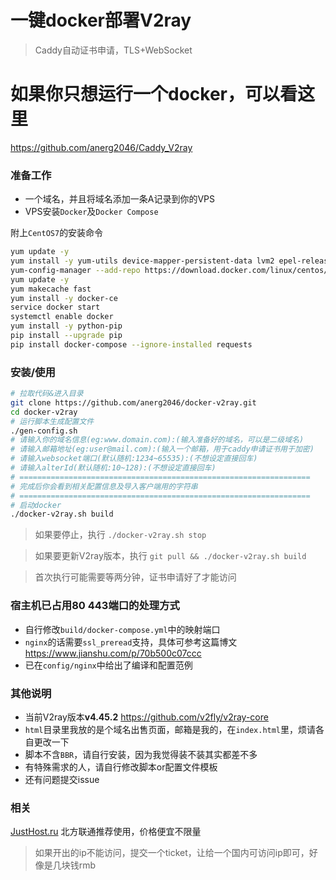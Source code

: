 # 一键docker部署V2ray
> Caddy自动证书申请，TLS+WebSocket

# 如果你只想运行一个docker，可以看这里

https://github.com/anerg2046/Caddy_V2ray

### 准备工作
+ 一个域名，并且将域名添加一条A记录到你的VPS
+ VPS安装`Docker`及`Docker Compose`

附上`CentOS7`的安装命令
```sh
yum update -y
yum install -y yum-utils device-mapper-persistent-data lvm2 epel-release gcc libffi-devel python-devel openssl-devel git net-tools
yum-config-manager --add-repo https://download.docker.com/linux/centos/docker-ce.repo
yum update -y
yum makecache fast
yum install -y docker-ce
service docker start
systemctl enable docker
yum install -y python-pip
pip install --upgrade pip
pip install docker-compose --ignore-installed requests
```

### 安装/使用
```sh
# 拉取代码&进入目录
git clone https://github.com/anerg2046/docker-v2ray.git
cd docker-v2ray
# 运行脚本生成配置文件
./gen-config.sh
# 请输入你的域名信息(eg:www.domain.com):(输入准备好的域名，可以是二级域名)
# 请输入邮箱地址(eg:user@mail.com):(输入一个邮箱，用于caddy申请证书用于加密)
# 请输入websocket端口(默认随机:1234~65535):(不想设定直接回车)
# 请输入alterId(默认随机:10~128):(不想设定直接回车)
# =================================================================
# 完成后你会看到相关配置信息及导入客户端用的字符串
# =================================================================
# 启动docker
./docker-v2ray.sh build
```
> 如果要停止，执行 `./docker-v2ray.sh stop`

> 如果要更新V2ray版本，执行 `git pull && ./docker-v2ray.sh build`

> 首次执行可能需要等两分钟，证书申请好了才能访问

### 宿主机已占用80 443端口的处理方式
+ 自行修改`build/docker-compose.yml`中的映射端口
+ `nginx`的话需要`ssl_preread`支持，具体可参考这篇博文 https://www.jianshu.com/p/70b500c07ccc
+ 已在`config/nginx`中给出了编译和配置范例

### 其他说明
+ 当前V2ray版本**v4.45.2** https://github.com/v2fly/v2ray-core
+ `html`目录里我放的是个域名出售页面，邮箱是我的，在`index.html`里，烦请各自更改一下
+ 脚本不含`BBR`，请自行安装，因为我觉得装不装其实都差不多
+ 有特殊需求的人，请自行修改脚本or配置文件模板
+ 还有问题提交issue

### 相关
[JustHost.ru](https://justhost.ru/?ref=69692) 北方联通推荐使用，价格便宜不限量

> 如果开出的ip不能访问，提交一个ticket，让给一个国内可访问ip即可，好像是几块钱rmb

